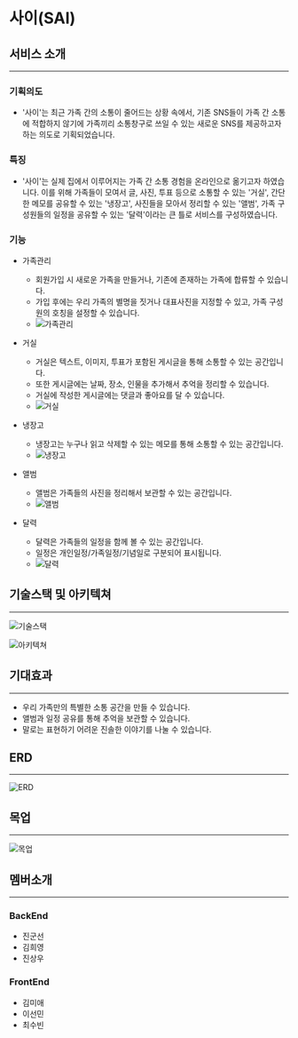 # 사이(SAI)
## 서비스 소개
----------------------
### 기획의도
- '사이'는 최근 가족 간의 소통이 줄어드는 상황 속에서, 기존 SNS들이 가족 간 소통에 적합하지 않기에 가족끼리 소통창구로 쓰일 수 있는 새로운 SNS를 제공하고자 하는 의도로 기획되었습니다.
### 특징
- '사이'는 실제 집에서 이루어지는 가족 간 소통 경험을 온라인으로 옮기고자 하였습니다. 이를 위해 가족들이 모여서 글, 사진, 투표 등으로 소통할 수 있는 '거실', 간단한 메모를 공유할 수 있는 '냉장고', 사진들을 모아서 정리할 수 있는 '앨범', 가족 구성원들의 일정을 공유할 수 있는 '달력'이라는 큰 틀로 서비스를 구성하였습니다.
### 기능
- 가족관리
    - 회원가입 시 새로운 가족을 만들거나, 기존에 존재하는 가족에 합류할 수 있습니다.
    - 가입 후에는 우리 가족의 별명을 짓거나 대표사진을 지정할 수 있고, 가족 구성원의 호칭을 설정할 수 있습니다.
    - ![가족관리](https://imgbox.com/SFq5Irul)

- 거실
  - 거실은 텍스트, 이미지, 투표가 포함된 게시글을 통해 소통할 수 있는 공간입니다.
  - 또한 게시글에는 날짜, 장소, 인물을 추가해서 추억을 정리할 수 있습니다.
  - 거실에 작성한 게시글에는 댓글과 좋아요를 달 수 있습니다.
  - ![거실](https://imgbox.com/RYRn0jMS)

- 냉장고
    - 냉장고는 누구나 읽고 삭제할 수 있는 메모를 통해 소통할 수 있는 공간입니다.
    - ![냉장고](https://imgbox.com/Pa3O1GqI)

- 앨범
    - 앨범은 가족들의 사진을 정리해서 보관할 수 있는 공간입니다.
    - ![앨범](https://imgbox.com/3StF8Aol)

- 달력
    - 달력은 가족들의 일정을 함께 볼 수 있는 공간입니다.
    - 일정은 개인일정/가족일정/기념일로 구분되어 표시됩니다.
    - ![달력](https://imgbox.com/DhZQeMoj)

## 기술스택 및 아키텍쳐
-----------------------
![기술스택](https://imgbox.com/UZaAjKSY)

![아키텍쳐](https://imgbox.com/SX4QTK63)

## 기대효과
------------
- 우리 가족만의 특별한 소통 공간을 만들 수 있습니다.
- 앨범과 일정 공유를 통해 추억을 보관할 수 있습니다.
- 말로는 표현하기 어려운 진솔한 이야기를 나눌 수 있습니다.
## ERD
------
![ERD](https://imgbox.com/ijPAfzAA)

## 목업
----
![목업](https://imgbox.com/cDHdMh7j)

## 멤버소개
---
### BackEnd
- 진군선
- 김희영
- 진상우
### FrontEnd
- 김미애
- 이선민
- 최수빈
